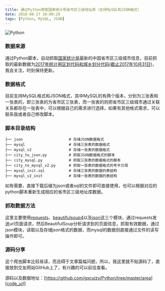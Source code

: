 ```yaml
---
title: 通过Python爬取国家统计局省市区三级地址库（支持MySQL和JSON格式）
date: 2018-08-27 10:09:29
tags: [Python, MySQL, JSON]
---
```


![Python][page_img_url]

### 数据来源

通过Python脚本，自动抓取[国家统计局][stats_url]最新的中国省市区三级城市信息，目前抓取的最新数据为[2017年统计用区划代码和城乡划分代码(截止2017年10月31日)][origin_area_url]，我会关注，时刻保持更新。

### 数据格式

目前支持MySQL格式和JSON格式，其中MySQL的有两个版本，分别为三张表和一张表的，即三张表的为省市区三张表，而一张表的则把省市区三级城市通过关联关系都存在一张表中，可以根据自己的需求进行选择，如果有其他格式需求，可以联系我或者自己修改脚本。

### 脚本目录结构

```
├── json                     # 存储JSON数据格式
├── mysql                    # 存储三张表的数据格式
├── mysql_v2                 # 存储一张表的数据格式
├── city_to_json.py          # 抓取JSON数据格式的脚本
├── city_mysql.py            # 抓取三张表的数据格式的脚本
├── city_to_mysql_v2.py      # 抓取一张表的数据格式的考平贝母
├── mysql_init.sql           # 存储三张表的数据的表结构
├── mysql_v2_init            # 存储一张表的数据的表结构
```
如有需要，直接下载后缀为json或者sql的文件即可直接使用，也可以根据对应的python脚本重新生成相应的省市区三级地址库数据。

### 抓取数据方法

这里主要使用[requests][requests_url]、[beautifulsoup4][bs4_url]以及[json][json_url]这三个模块，通过requests发送url页面请求，然后BeautifulSoup分析请求到的页面信息，抓取有效数据，通过json模块，读取以及存储json格式的数据，而mysql的数据则直接通过文件的读写操作即可。

### 源码分享

这个爬虫脚本比较易读，而且碍于文章篇幅问题，所以，我这里就不贴源码了，直接放到交友网站GitHub上了，有兴趣的可以前往查看。

源码以及数据地址：[https://github.com/gxcuizy/Python/tree/master/area][code_url]

[page_img_url]: https://images.unsplash.com/photo-1526379095098-d400fd0bf935?ixlib=rb-0.3.5&s=1cca0d0544f25ab7c6e171d80692ed62&auto=format&fit=crop&w=1189&q=80
[stats_url]: http://www.stats.gov.cn/tjsj/tjbz/tjyqhdmhcxhfdm/
[origin_area_url]: http://www.stats.gov.cn/tjsj/tjbz/tjyqhdmhcxhfdm/2017/index.html
[requests_url]: http://docs.python-requests.org/zh_CN/latest/user/quickstart.html
[bs4_url]: https://www.crummy.com/software/BeautifulSoup/bs4/doc/index.zh.html
[json_url]: https://docs.python.org/3.6/library/json.html
[code_url]: https://github.com/gxcuizy/Python/tree/master/%E7%9C%81%E5%B8%82%E5%8C%BA%E4%B8%89%E7%BA%A7%E5%9C%B0%E5%9D%80%E5%BA%93